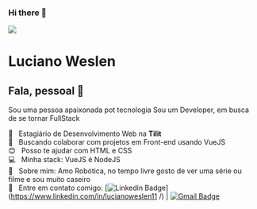### Hi there 👋

<!--
**LucianoWeslen11/lucianoweslen11** is a ✨ _special_ ✨ repository because its `README.md` (this file) appears on your GitHub profile.

Here are some ideas to get you started:

- 🔭 I’m currently working on ...
- 🌱 I’m currently learning ...
- 👯 I’m looking to collaborate on ...
- 🤔 I’m looking for help with ...
- 💬 Ask me about ...
- 📫 How to reach me: ...
- 😄 Pronouns: ...
- ⚡ Fun fact: ...
-->

<img width="auto" src="https://github.com/tgmarinho/tgmarinho/blob/master/banner.png">


# Luciano Weslen

## Fala, pessoal 👋
Sou uma pessoa apaixonada pot tecnologia
Sou um Developer, em busca de se tornar FullStack

 :rocket:  &nbsp; Estagiário de Desenvolvimento Web na **Tilit**
 <br/> :purple_heart: &nbsp; Buscando colaborar com projetos em Front-end usando VueJS
 <br/> :blush: &nbsp; Posso te ajudar com HTML e CSS
 <br/> :computer: &nbsp; Minha stack: VueJS é NodeJS
 <br/> 💬  &nbsp; Sobre mim: Amo Robótica, no tempo livre gosto de ver uma série ou filme e sou muito caseiro
 <br/> :email: &nbsp; Entre em contato comigo: [![Linkedin Badge](https://img.shields.io/badge/-ThiagoMarinho-blue?style=flat-square&logo=Linkedin&logoColor=white&link=https://www.linkedin.com/in/lucianoweslen11/)](https://www.linkedin.com/in/lucianoweslen11 /) 
| 
[![Gmail Badge](https://img.shields.io/badge/-tgmarinho@gmail.com-c14438?style=flat-square&logo=Gmail&logoColor=white&link=mailto:tgmarinho@gmail.com)](mailto:luciano.weslen11@gmail.com)


